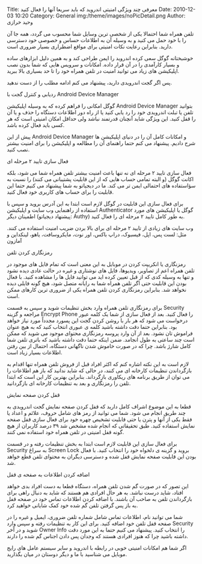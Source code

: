 Title: معرفی چند ویژگی امنیتی اندروید که باید سریعا آنها را فعال کنید
Date: 2010-12-03 10:20
Category: General
img:/theme/images/noPicDetail.png
Author: وحید خرازی

تلفن همراه شما احتمالا یکی از شخصی ترین وسایل شما محسوب می گردد، همه جا آن را با خود حمل می کنید و به وسیله آن به اطلاعات حساس و خصوصی خود دسترسی دارید. بنابراین رعایت نکات امنیتی برای مواقع اضطراری بسیار ضروری است.

خوشبختانه گوگل سعی کرده اندروید را ایمن طراحی کند و به همین دلیل ابزارهای ساده و بسیار کارآمدی را در آن قرار داده. امکانات و سرویس هایی که شما بدون نصب اپلیکیشن های زیاد می توانید امنیت در تلفن همراه خود را تا حد بسیاری بالا ببرید.

پس اگر گجت اندرویدی دارید، پیشنهاد می کنم ادامه مطلب را از دست ندهید.

ردیابی و کنترل گجت با Android Device Manager

گوگل امکانی را فراهم کرده که به وسیله اپلیکیشن Android Device Manager بتوانید تلفن یا تبلت اندرویدی خود را رد یابی کنید یا از راه دور اطلاعات دستگاه را حذف و یا آن را قفل کنید. این ویژگی شاید آنچنان قدرتمند نباشد ولی حداقل امکان امنیتی است که هر کسی باید فعال کرده باشد.

پیش از این Android Device Manager و امکانات کامل آن را در دنیای اپلیکیشن ها شرح دادیم. پیشنهاد می کنم حتما راهنمای آن را مطالعه و اپلیکیشن را برای امنیت بیشتر نصب کنید.

فعال سازی تایید ۲ مرحله ای

فعال سازی تایید ۲ مرحله ای نه تنها باعث امنیت بیشتر تلفن همراه شما می شود، بلکه اکانت گوگل (و البته تمامی حساب هایی که از این قابلیت پشتیبانی می کنند) را نسبت به سؤاستفاده های احتمالی ایمن تر می کند. ما در دیجیاتو به شما پیشنهاد می کنیم حتما این قابلیت را برای حساب های کاربری خود فعال کنید.

برای فعال سازی این قابلیت در گوگل لازم است ابتدا به این آدرس بروید و سپس با استفاده از راهنمایی وب سایت و اپلیکیشن Authenticator گوگل یا اپلیکیشن های مورد اطمینان دیگر (پیشنهاد دیجیاتو: Authy) به طور کامل تایید ۲ مرحله ای را فعال کنید.

وب سایت های زیادی از تایید ۲ مرحله ای برای بالا بردن ضریب امنیت استفاده می کنند. مثل: لست پس، اپل، فیسبوک، دراپ باکس، اور نوت، مایکروسافت، یاهو، لینکداین و آمازون

رمزنگاری کردن تلفن

رمزنگاری یا انکریپت کردن در موبایل به این معنی است که تمام فایل های موجود در تلفن همراه اعم از تصاویر، ویدیوها، فایل های نوشتاری و غیره در حالت عادی دیده نشود و تنها به وسیله کدی که از قبل تعیین کرده اید می توانید فایل ها را مشاهده کنید. با فعال بودن این قابلیت حتی اگر تلفن همراه شما به رایانه متصل شود، هیچ گونه فایلی دیده نخواهد شد. بنابراین رمزنگاری کردن تلفن همراه یکی از ضروری ترین کارهای ممکن است.

برای رمزنگاری تلفن همراه وارد بخش تنظیمات شوید و سپس به قسمت Security مراجعه و گزینه Encrypt Phone را فعال کنید. بعد از فعال سازی از شما یک کلمه عبور درخواست می شود که هر بار با روشن کردن گجت این پسورد مجدداً مورد نیاز خواهد بود. بنابراین حتما دقت داشته باشید کلمه ی عبوری انتخاب کنید که به هیچ عنوان فراموش تان نشود. بعد از آن وارد پروسه رمزنگاری محتوای موجود می شوید که ممکن است چند ساعتی به طول انجامد. ضمن اینکه حتما دقت داشته باشید که باتری تلفن شما کامل شارژ باشد. چرا که در صورت خاموش شدن ناگهانی دستگاه، احتمال از بین رفتن اطلاعات بسیار زیاد است.

لازم است به این نکته اشاره کنم که اکثر افراد قبل از فروش تلفن همراه تنها اقدام به بازگرداندن تنظیمات کارخانه ای می کنند، در حالی که شاید ندانید که باز هم اطلاعات را می توان از طریق برنامه های ریکاوری بازگرداند. بنابراین بهترین کار این است که ابتدا تلفن را رمزنگاری و بعد به تنظیمات کارخانه ای بازگردانید.

قفل کردن صفحه نمایش

قطعا به این موضوع اشراف کامل دارید که قفل کردن صفحه نمایش گجت اندرویدی به چند طریق انجام می شود. شما می توانید از رمز های شامل حروف، علائم و اعداد یا فقط یکی از آنها و پترن یا حتی قابلیت تشخیص چهره خود برای فعال سازی قفل صفحه نمایش استفاده کنید. طبق تحقیقاتی که انجام شده مشخص شد ۳۹ درصد کاربران از هیچ گونه قفل امنیتی در تلفن همراه خود استفاده نمی کنند.

برای فعال سازی این قابلیت لازم است ابتدا به بخش تنظیمات رفته و در قسمت Security به سراغ Screen Lock بروید و گزینه ی دلخواه خود را انتخاب کنید. با فعال بودن این قابلیت صفحه نمایش قفل شده و دسترسی دیگران به محتوای تلفن قطع خواهد شد.

اضافه کردن اطلاعات به صفحه ی قفل

این تصور که در صورت گم شدن تلفن همراه، دستگاه قطعا به دست افراد بدی خواهد افتاد، شاید درست نباشد. به هر حال افرادی هم هستند که شاید به دنبال راهی برای بازگرداندن تلفن به صاحب آن باشند. با اضافه کردن اطلاعات تماس خود در صفحه قفل به باز پس گرفتن تلفن گم شده خود کمک شایانی خواهید کرد.

شما می توانید نام، اطلاعات تماس شامل شماره تلفن ضروری، ایمیل و غیره را در صفحه قفل تلفن خود اضافه کنید. برای این کار به تنظیمات رفته و سپس وارد Security شوید و در آخر Owner Info را انتخاب کنید. پیشنهاد می کنیم حتما به این مورد دقت داشته باشید چرا که هنوز افرادی هستند که وجدان پس دادن اجناس گم شده را دارند.

اگر شما هم امکانات امنیتی خوبی در رابطه با اندروید و سایر سیستم عامل های رایج موبایل می شناسید با ما و دیگر دوستان در میان بگذارید.